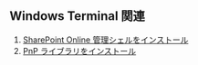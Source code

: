 ## Windows Terminal 関連

1. [SharePoint Online 管理シェルをインストール](install-online.md)
1. [PnP ライブラリをインストール](install-pnp.md)